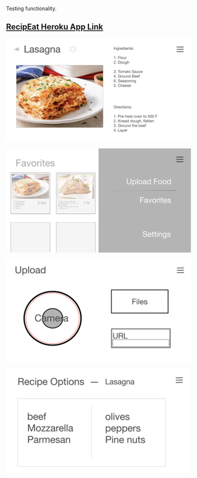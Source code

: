 Testing functionality.

## [RecipEat Heroku App Link](https://recipeat-01.herokuapp.com/)

<img src="readme_imgs/recipe.png" alt="recipe"><br>

<img src="readme_imgs/menu.png" alt="recipe"><br>

<img src="readme_imgs/upload.png" alt="recipe"><br>

<img src="readme_imgs/options.png" alt="recipe"><br>
